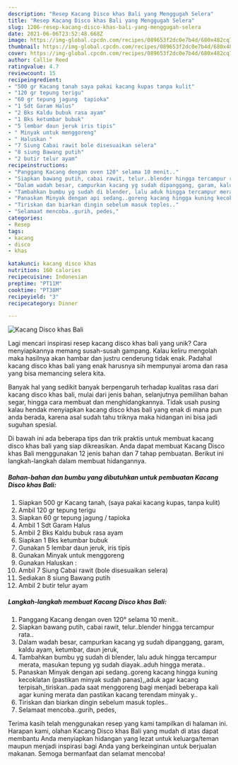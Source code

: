 ```yaml
---
description: "Resep Kacang Disco khas Bali yang Menggugah Selera"
title: "Resep Kacang Disco khas Bali yang Menggugah Selera"
slug: 1206-resep-kacang-disco-khas-bali-yang-menggugah-selera
date: 2021-06-06T23:52:48.668Z
image: https://img-global.cpcdn.com/recipes/089653f2dc0e7b4d/680x482cq70/kacang-disco-khas-bali-foto-resep-utama.jpg
thumbnail: https://img-global.cpcdn.com/recipes/089653f2dc0e7b4d/680x482cq70/kacang-disco-khas-bali-foto-resep-utama.jpg
cover: https://img-global.cpcdn.com/recipes/089653f2dc0e7b4d/680x482cq70/kacang-disco-khas-bali-foto-resep-utama.jpg
author: Callie Reed
ratingvalue: 4.7
reviewcount: 15
recipeingredient:
- "500 gr Kacang tanah saya pakai kacang kupas tanpa kulit"
- "120 gr tepung terigu"
- "60 gr tepung jagung  tapioka"
- "1 Sdt Garam Halus"
- "2 Bks Kaldu bubuk rasa ayam"
- "1 Bks ketumbar bubuk"
- "5 lembar daun jeruk iris tipis"
- " Minyak untuk menggoreng"
- " Haluskan "
- "7 Siung Cabai rawit bole disesuaikan selera"
- "8 siung Bawang putih"
- "2 butir telur ayam"
recipeinstructions:
- "Panggang Kacang dengan oven 120° selama 10 menit.."
- "Siapkan bawang putih, cabai rawit, telur..blender hingga tercampur rata.."
- "Dalam wadah besar, campurkan kacang yg sudah dipanggang, garam, kaldu ayam, ketumbar, daun jeruk,"
- "Tambahkan bumbu yg sudah di blender, lalu aduk hingga tercampur merata, masukan tepung yg sudah diayak..aduh hingga merata.."
- "Panaskan Minyak dengan api sedang..goreng kacang hingga kuning kecoklatan (pastikan minyak sudah panas),,aduk agar kacang terpisah,,tiriskan..pada saat menggoreng bagi menjadi beberapa kali agar kuning merata dan pastikan kacang terendam minyak y.."
- "Tiriskan dan biarkan dingin sebelum masuk toples.."
- "Selamaat mencoba..gurih, pedes,"
categories:
- Resep
tags:
- kacang
- disco
- khas

katakunci: kacang disco khas 
nutrition: 160 calories
recipecuisine: Indonesian
preptime: "PT11M"
cooktime: "PT38M"
recipeyield: "3"
recipecategory: Dinner

---
```



![Kacang Disco khas Bali](https://img-global.cpcdn.com/recipes/089653f2dc0e7b4d/680x482cq70/kacang-disco-khas-bali-foto-resep-utama.jpg)

Lagi mencari inspirasi resep kacang disco khas bali yang unik? Cara menyiapkannya memang susah-susah gampang. Kalau keliru mengolah maka hasilnya akan hambar dan justru cenderung tidak enak. Padahal kacang disco khas bali yang enak harusnya sih mempunyai aroma dan rasa yang bisa memancing selera kita.

Banyak hal yang sedikit banyak berpengaruh terhadap kualitas rasa dari kacang disco khas bali, mulai dari jenis bahan, selanjutnya pemilihan bahan segar, hingga cara membuat dan menghidangkannya. Tidak usah pusing kalau hendak menyiapkan kacang disco khas bali yang enak di mana pun anda berada, karena asal sudah tahu triknya maka hidangan ini bisa jadi suguhan spesial.




Di bawah ini ada beberapa tips dan trik praktis untuk membuat kacang disco khas bali yang siap dikreasikan. Anda dapat membuat Kacang Disco khas Bali menggunakan 12 jenis bahan dan 7 tahap pembuatan. Berikut ini langkah-langkah dalam membuat hidangannya.

<!--inarticleads1-->

##### Bahan-bahan dan bumbu yang dibutuhkan untuk pembuatan Kacang Disco khas Bali:

1. Siapkan 500 gr Kacang tanah, (saya pakai kacang kupas, tanpa kulit)
1. Ambil 120 gr tepung terigu
1. Siapkan 60 gr tepung jagung / tapioka
1. Ambil 1 Sdt Garam Halus
1. Ambil 2 Bks Kaldu bubuk rasa ayam
1. Siapkan 1 Bks ketumbar bubuk
1. Gunakan 5 lembar daun jeruk, iris tipis
1. Gunakan  Minyak untuk menggoreng
1. Gunakan  Haluskan :
1. Ambil 7 Siung Cabai rawit (bole disesuaikan selera)
1. Sediakan 8 siung Bawang putih
1. Ambil 2 butir telur ayam




<!--inarticleads2-->

##### Langkah-langkah membuat Kacang Disco khas Bali:

1. Panggang Kacang dengan oven 120° selama 10 menit..
1. Siapkan bawang putih, cabai rawit, telur..blender hingga tercampur rata..
1. Dalam wadah besar, campurkan kacang yg sudah dipanggang, garam, kaldu ayam, ketumbar, daun jeruk,
1. Tambahkan bumbu yg sudah di blender, lalu aduk hingga tercampur merata, masukan tepung yg sudah diayak..aduh hingga merata..
1. Panaskan Minyak dengan api sedang..goreng kacang hingga kuning kecoklatan (pastikan minyak sudah panas),,aduk agar kacang terpisah,,tiriskan..pada saat menggoreng bagi menjadi beberapa kali agar kuning merata dan pastikan kacang terendam minyak y..
1. Tiriskan dan biarkan dingin sebelum masuk toples..
1. Selamaat mencoba..gurih, pedes,




Terima kasih telah menggunakan resep yang kami tampilkan di halaman ini. Harapan kami, olahan Kacang Disco khas Bali yang mudah di atas dapat membantu Anda menyiapkan hidangan yang lezat untuk keluarga/teman maupun menjadi inspirasi bagi Anda yang berkeinginan untuk berjualan makanan. Semoga bermanfaat dan selamat mencoba!
